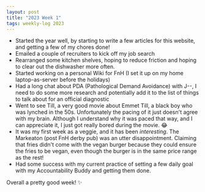 ```yaml
---
layout: post
title: "2023 Week 1"
tags: weekly-log 2023
---
```


- Started the year well, by starting to write a few articles for this website, and getting a few of my chores done!
- Emailed a couple of recruiters to kick off my job search
- Rearranged some kitchen shelves, hoping to reduce friction and hoping to clear out the dishwasher more often.
- Started working on a personal Wiki for FnH (I set it up on my home laptop-as-server before the holidays)
- Had a long chat about PDA (Pathological Demand Avoidance) with J--, I need to do some more research and potentially add it to the list of things to talk about for an official diagnostic
- Went to see Till, a very good movie about Emmet Till, a black boy who was lynched in the 50s.
Unfortunately the pacing of it just doesn't agree with my brain. Although I understand why it was paced that way, and I can appreciate it, I just got really bored during the movie. 😂
- It was my first week as a veggie, and it has been *interesting*. The Markeaton (post FnH derby pub) was an utter disappointment. Claiming that fries didn't come with the vegan burger because they could ensure the fries to be vegan, even though the burger is in the same price range as the rest!
- Had some success with my current practice of setting a few daily goal with my Accountability Buddy and getting them done.

Overall a pretty good week! ✨
